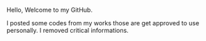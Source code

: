 Hello, Welcome to my GitHub.

I posted some codes from my works those are get approved to use personally.
I removed critical informations.

